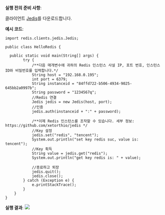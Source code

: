 **실행 전의 준비 사항**:

클라이언트 [Jedis](https://github.com/xetorthio/jedis/wiki/Getting-started)를 다운로드합니다.

**예시 코드**:

```
import redis.clients.jedis.Jedis;

public class HelloRedis {

  public static void main(String[] args) {
        try {
            /**다음 매개변수에 귀하의 Redis 인스턴스 사설 IP, 포트 번호, 인스턴스 ID와 비밀번호를 입력합니다.*/
            String host = "192.168.0.195";
            int port = 6379;
            String instanceid = "84ffd722-b506-4934-9025-645bb2a0997b";
            String password = "1234567q";
            //Redis 연결
            Jedis jedis = new Jedis(host, port);
            //인증
            jedis.auth(instanceid + ":" + password);

            /**이제 Redis 인스턴스를 조작할 수 있습니다. 세부 정보: https://github.com/xetorthio/jedis */
            //Key 설정
            jedis.set("redis", "tencent");
            System.out.println("set key redis suc, value is: tencent");
            //Key 획득
            String value = jedis.get("redis");
            System.out.println("get key redis is: " + value);

            //종료하고 퇴장
            jedis.quit();
            jedis.close();
        } catch (Exception e) {
            e.printStackTrace();
        }
    }
}
```

**실행 결과**:
![](//qzonestyle.gtimg.cn/qzone/vas/opensns/res/img/JAVA-1.jpg)

